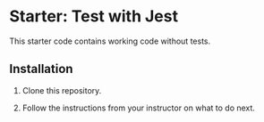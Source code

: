 # Starter: Test with Jest

This starter code contains working code without tests.

## Installation

1. Clone this repository.

1. Follow the instructions from your instructor on what to do next.
